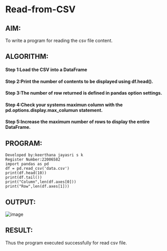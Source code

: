 # Read-from-CSV

## AIM:
To write a program for reading the csv file content.

## ALGORITHM:
#### Step 1:Load the CSV into a DataFrame
#### Step 2:Print the number of contents to be displayed using df.head().
#### Step 3:The number of row returned is defined in pandas option settings.
#### Step 4:Check your systems maximun column with the pd.options.display.max_columun statement.
#### Step 5:Increase the maximum number of rows to display the entire DataFrame.

## PROGRAM:
```
Developed by:keerthana jayasri s k
Register Number:22006582
import pandas as pd
df = pd.read_csv('data.csv')
print(df.head(10))
print(df.tail())
print("Column",len(df.axes[0]))
print("Row",len(df.axes[1]))
```

## OUTPUT:
![image](https://user-images.githubusercontent.com/121163440/215143961-1a653ac9-dae2-4d01-8d41-4f53a89aea2a.png)


## RESULT:
Thus the program executed successfully for read csv file.
